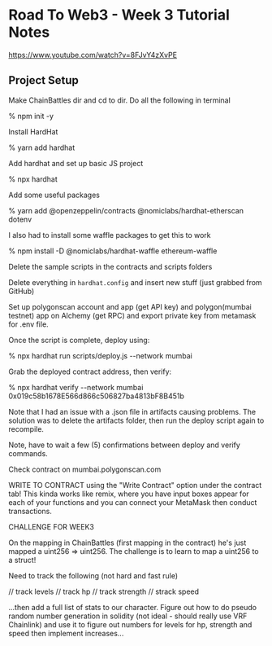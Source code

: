 # Road To Web3 - Week 3 Tutorial Notes

https://www.youtube.com/watch?v=8FJvY4zXvPE



## Project Setup

Make ChainBattles dir and cd to dir.  Do all the following in terminal

% npm init -y

Install HardHat

% yarn add hardhat

Add hardhat and set up basic JS project

% npx hardhat

Add some useful packages

% yarn add @openzeppelin/contracts @nomiclabs/hardhat-etherscan dotenv

I also had to install some waffle packages to get this to work

% npm install -D @nomiclabs/hardhat-waffle ethereum-waffle  


Delete the sample scripts in the contracts and scripts folders

Delete everything in `hardhat.config` and insert new stuff (just grabbed from GitHub)

Set up polygonscan account and app (get API key) and polygon(mumbai testnet) app on Alchemy (get RPC) and export private key from metamask for .env file.


Once the script is complete, deploy using:

% npx hardhat run scripts/deploy.js --network mumbai     

Grab the deployed contract address, then verify: 

% npx hardhat verify --network mumbai 0x019c58b1678E566d866c506827ba4813bF8B451b

Note that I had an issue with a .json file in artifacts causing problems.  The solution was to delete the artifacts folder, then run the deploy script again to recompile.  

Note, have to wait a few (5) confirmations between deploy and verify commands.

Check contract on mumbai.polygonscan.com 

WRITE TO CONTRACT using the "Write Contract" option under the contract tab!  This kinda works like remix, where you have input boxes appear for each of your functions and you can connect your MetaMask then conduct transactions.


CHALLENGE FOR WEEK3

On the mapping in ChainBattles (first mapping in the contract) he's just mapped a uint256 => uint256.  The challenge is to learn to map a uint256 to a struct!  

Need to track the following (not hard and fast rule)

// track levels
// track hp
// track strength
// strack speed

...then add a full list of stats to our character.  Figure out how to do pseudo random number generation in solidity (not ideal - should really use VRF Chainlink) and use it to figure out numbers for levels for hp, strength and speed then implement increases...








